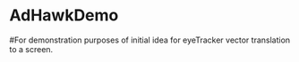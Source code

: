 # AdHawkDemo
#For demonstration purposes of initial idea for eyeTracker vector translation to a screen.
